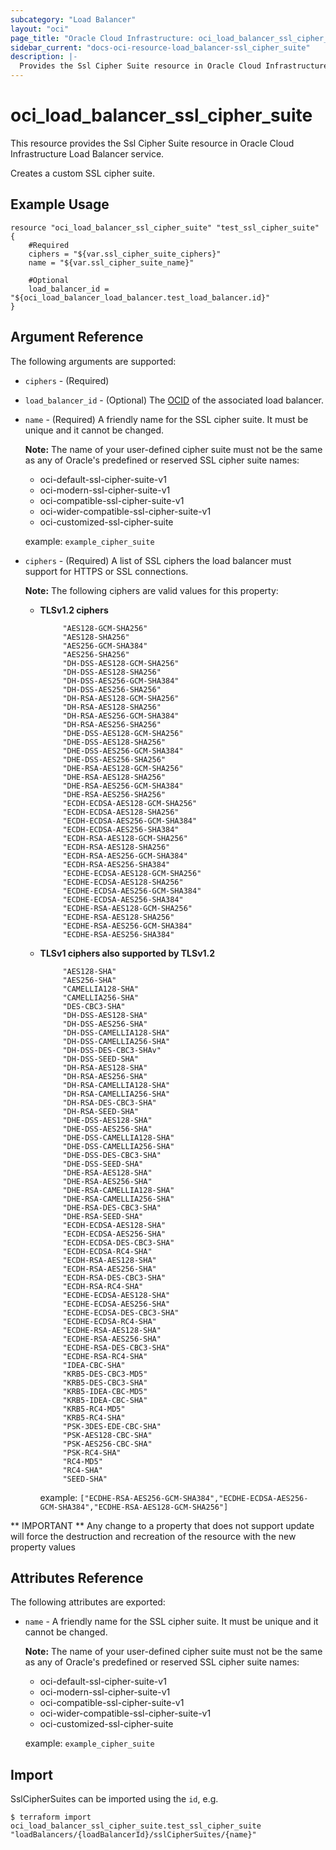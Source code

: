 ```yaml
---
subcategory: "Load Balancer"
layout: "oci"
page_title: "Oracle Cloud Infrastructure: oci_load_balancer_ssl_cipher_suite"
sidebar_current: "docs-oci-resource-load_balancer-ssl_cipher_suite"
description: |-
  Provides the Ssl Cipher Suite resource in Oracle Cloud Infrastructure Load Balancer service
---
```


# oci_load_balancer_ssl_cipher_suite
This resource provides the Ssl Cipher Suite resource in Oracle Cloud Infrastructure Load Balancer service.

Creates a custom SSL cipher suite.

## Example Usage

```hcl
resource "oci_load_balancer_ssl_cipher_suite" "test_ssl_cipher_suite" {
	#Required
	ciphers = "${var.ssl_cipher_suite_ciphers}"
	name = "${var.ssl_cipher_suite_name}"

	#Optional
	load_balancer_id = "${oci_load_balancer_load_balancer.test_load_balancer.id}"
}
```

## Argument Reference

The following arguments are supported:

* `ciphers` - (Required) 
* `load_balancer_id` - (Optional) The [OCID](https://docs.cloud.oracle.com/iaas/Content/General/Concepts/identifiers.htm) of the associated load balancer. 
* `name` - (Required) A friendly name for the SSL cipher suite. It must be unique and it cannot be changed.

	**Note:** The name of your user-defined cipher suite must not be the same as any of Oracle's predefined or reserved SSL cipher suite names:
	* oci-default-ssl-cipher-suite-v1
	* oci-modern-ssl-cipher-suite-v1
	* oci-compatible-ssl-cipher-suite-v1
	* oci-wider-compatible-ssl-cipher-suite-v1
	* oci-customized-ssl-cipher-suite

	example: `example_cipher_suite` 
* `ciphers` - (Required) A list of SSL ciphers the load balancer must support for HTTPS or SSL connections.
    
    **Note:** The following ciphers are valid values for this property:
    *  __TLSv1.2 ciphers__

                "AES128-GCM-SHA256"
                "AES128-SHA256"
                "AES256-GCM-SHA384"
                "AES256-SHA256"
                "DH-DSS-AES128-GCM-SHA256"
                "DH-DSS-AES128-SHA256"
                "DH-DSS-AES256-GCM-SHA384"
                "DH-DSS-AES256-SHA256"
                "DH-RSA-AES128-GCM-SHA256"
                "DH-RSA-AES128-SHA256"
                "DH-RSA-AES256-GCM-SHA384"
                "DH-RSA-AES256-SHA256"
                "DHE-DSS-AES128-GCM-SHA256"
                "DHE-DSS-AES128-SHA256"
                "DHE-DSS-AES256-GCM-SHA384"
                "DHE-DSS-AES256-SHA256"
                "DHE-RSA-AES128-GCM-SHA256"
                "DHE-RSA-AES128-SHA256"
                "DHE-RSA-AES256-GCM-SHA384"
                "DHE-RSA-AES256-SHA256"
                "ECDH-ECDSA-AES128-GCM-SHA256"
                "ECDH-ECDSA-AES128-SHA256"
                "ECDH-ECDSA-AES256-GCM-SHA384"
                "ECDH-ECDSA-AES256-SHA384"
                "ECDH-RSA-AES128-GCM-SHA256"
                "ECDH-RSA-AES128-SHA256"
                "ECDH-RSA-AES256-GCM-SHA384"
                "ECDH-RSA-AES256-SHA384"
                "ECDHE-ECDSA-AES128-GCM-SHA256"
                "ECDHE-ECDSA-AES128-SHA256"
                "ECDHE-ECDSA-AES256-GCM-SHA384"
                "ECDHE-ECDSA-AES256-SHA384"
                "ECDHE-RSA-AES128-GCM-SHA256"
                "ECDHE-RSA-AES128-SHA256"
                "ECDHE-RSA-AES256-GCM-SHA384"
                "ECDHE-RSA-AES256-SHA384"

    *  __TLSv1 ciphers also supported by TLSv1.2__

                "AES128-SHA"
                "AES256-SHA"
                "CAMELLIA128-SHA"
                "CAMELLIA256-SHA"
                "DES-CBC3-SHA"
                "DH-DSS-AES128-SHA"
                "DH-DSS-AES256-SHA"
                "DH-DSS-CAMELLIA128-SHA"
                "DH-DSS-CAMELLIA256-SHA"
                "DH-DSS-DES-CBC3-SHAv"
                "DH-DSS-SEED-SHA"
                "DH-RSA-AES128-SHA"
                "DH-RSA-AES256-SHA"
                "DH-RSA-CAMELLIA128-SHA"
                "DH-RSA-CAMELLIA256-SHA"
                "DH-RSA-DES-CBC3-SHA"
                "DH-RSA-SEED-SHA"
                "DHE-DSS-AES128-SHA"
                "DHE-DSS-AES256-SHA"
                "DHE-DSS-CAMELLIA128-SHA"
                "DHE-DSS-CAMELLIA256-SHA"
                "DHE-DSS-DES-CBC3-SHA"
                "DHE-DSS-SEED-SHA"
                "DHE-RSA-AES128-SHA"
                "DHE-RSA-AES256-SHA"
                "DHE-RSA-CAMELLIA128-SHA"
                "DHE-RSA-CAMELLIA256-SHA"
                "DHE-RSA-DES-CBC3-SHA"
                "DHE-RSA-SEED-SHA"
                "ECDH-ECDSA-AES128-SHA"
                "ECDH-ECDSA-AES256-SHA"
                "ECDH-ECDSA-DES-CBC3-SHA"
                "ECDH-ECDSA-RC4-SHA"
                "ECDH-RSA-AES128-SHA"
                "ECDH-RSA-AES256-SHA"
                "ECDH-RSA-DES-CBC3-SHA"
                "ECDH-RSA-RC4-SHA"
                "ECDHE-ECDSA-AES128-SHA"
                "ECDHE-ECDSA-AES256-SHA"
                "ECDHE-ECDSA-DES-CBC3-SHA"
                "ECDHE-ECDSA-RC4-SHA"
                "ECDHE-RSA-AES128-SHA"
                "ECDHE-RSA-AES256-SHA"
                "ECDHE-RSA-DES-CBC3-SHA"
                "ECDHE-RSA-RC4-SHA"
                "IDEA-CBC-SHA"
                "KRB5-DES-CBC3-MD5"
                "KRB5-DES-CBC3-SHA"
                "KRB5-IDEA-CBC-MD5"
                "KRB5-IDEA-CBC-SHA"
                "KRB5-RC4-MD5"
                "KRB5-RC4-SHA"
                "PSK-3DES-EDE-CBC-SHA"
                "PSK-AES128-CBC-SHA"
                "PSK-AES256-CBC-SHA"
                "PSK-RC4-SHA"
                "RC4-MD5"
                "RC4-SHA"
                "SEED-SHA"

        example: `["ECDHE-RSA-AES256-GCM-SHA384","ECDHE-ECDSA-AES256-GCM-SHA384","ECDHE-RSA-AES128-GCM-SHA256"]`


** IMPORTANT **
Any change to a property that does not support update will force the destruction and recreation of the resource with the new property values

## Attributes Reference

The following attributes are exported:

* `name` - A friendly name for the SSL cipher suite. It must be unique and it cannot be changed.

	**Note:** The name of your user-defined cipher suite must not be the same as any of Oracle's predefined or reserved SSL cipher suite names:
	* oci-default-ssl-cipher-suite-v1
	* oci-modern-ssl-cipher-suite-v1
	* oci-compatible-ssl-cipher-suite-v1
	* oci-wider-compatible-ssl-cipher-suite-v1
	* oci-customized-ssl-cipher-suite

	example: `example_cipher_suite` 

## Import

SslCipherSuites can be imported using the `id`, e.g.

```
$ terraform import oci_load_balancer_ssl_cipher_suite.test_ssl_cipher_suite "loadBalancers/{loadBalancerId}/sslCipherSuites/{name}" 
```

